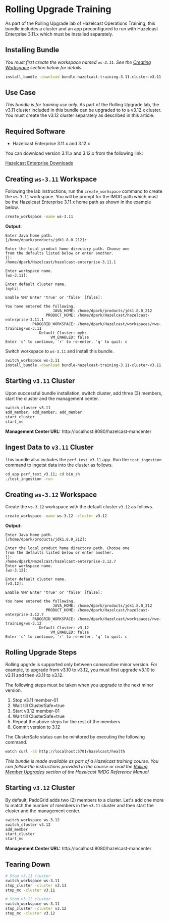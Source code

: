 # Rolling Upgrade Training

As part of the Rolling Upgrade lab of Hazelcast Operations Training, this bundle includes a cluster and an app preconfigured to run with Hazelcast Enterprise 3.11.x which must be installed separately.

## Installing Bundle

*You must first create the workspace named `ws-3.11`. See the [Creating Workspace](#creating-workspace) section below for details.*

```bash
install_bundle -download bundle-hazelcast-training-3.11-cluster-v3.11
```

## Use Case

*This bundle is for training use only.* As part of the Rolling Upgrade lab, the v3.11 cluster included in this bundle can be upgraded to to a v3.12.x cluster. You must create the v3.12 cluster separately as described in this article.

## Required Software

 - Hazelcast Enterprise 3.11.x and 3.12.x

You can download version 3.11.x and 3.12.x from the following link:

[Hazelcast Enterprise Downloads](https://hazelcast.com/download/customer/)

## Creating `ws-3.11` Workspace

Following the lab instructions, run the `create_workspace` command to create the `ws-3.11` workspace. You will be prompt for the IMDG path which must be the Hazelcast Enterprise 3.11.x home path as shown in the example below.

```bash
create_workspace -name ws-3.11
```

**Output:**

```console
Enter Java home path.
[/home/dpark/products/jdk1.8.0_212]:

Enter the local product home directory path. Choose one
from the defaults listed below or enter another.
[]:
/home/dpark/Hazelcast/hazelcast-enterprise-3.11.1

Enter workspace name.
[ws-3.11]:

Enter default cluster name.
[myhz]:

Enable VM? Enter 'true' or 'false' [false]:

You have entered the following.
                     JAVA_HOME: /home/dpark/products/jdk1.8.0_212
                  PRODUCT_HOME: /home/dpark/Hazelcast/hazelcast-enterprise-3.11.1
            PADOGRID_WORKSPACE: /home/dpark/Hazelcast/workspaces/rwe-training/ws-3.11
               Default Cluster: myhz
                    VM_ENABLED: false
Enter 'c' to continue, 'r' to re-enter, 'q' to quit: c
```

Switch workspace to `ws-3.11` and install this bundle.

```bash
switch_workspace ws-3.11
install_bundle -download bundle-hazelcast-training-3.11-cluster-v3.11
```

## Starting `v3.11` Cluster

Upon successful bundle installation, switch cluster, add three (3) members, start the cluster and the management center.

```bash
switch_cluster v3.11
add_member; add_member; add_member
start_cluster
start_mc
```

**Management Center URL:** http://localhost:8080/hazelcast-mancenter

## Ingest Data to `v3.11` Cluster

This bundle also includes the `perf_test_v3.11` app. Run the `test_ingestion` command to ingetst data into the cluster as follows.

```bash
cd_app perf_test_v3.11; cd bin_sh
./test_ingestion -run
```

## Creating `ws-3.12` Workspace

Create the `ws-3.12` workspace with the default cluster `v3.12` as follows.

```bash
create_workspace -name ws-3.12 -cluster v3.12
```

**Output:**

```console
Enter Java home path.
[/home/dpark/products/jdk1.8.0_212]:

Enter the local product home directory path. Choose one
from the defaults listed below or enter another.
[]:
/home/dpark/Hazelcast/hazelcast-enterprise-3.12.7
Enter workspace name.
[ws-3.12]:

Enter default cluster name.
[v3.12]: 

Enable VM? Enter 'true' or 'false' [false]:

You have entered the following.
                     JAVA_HOME: /home/dpark/products/jdk1.8.0_212
                  PRODUCT_HOME: /home/dpark/Hazelcast/hazelcast-enterprise-3.12.7
            PADOGRID_WORKSPACE: /home/dpark/Hazelcast/workspaces/rwe-training/ws-3.12
               Default Cluster: v3.12
                    VM_ENABLED: false
Enter 'c' to continue, 'r' to re-enter, 'q' to quit: c
```

## Rolling Upgrade Steps

Rolling upgrde is supported only between consecutive minor version. For example, to upgrade from v3.10 to v3.12, you must first upgrade v3.10 to v3.11 and then v3.11 to v3.12.

The following steps must be taken when you upgrade to the next minor version.

1. Stop v3.11 member-01
2. Wait till ClusterSafe=true
3. Start v3.12 member-01
4. Wait till ClusterSafe=true
5. Repeat the above steps for the rest of the members
6. Commit version to 3.12

The ClusterSafe status can be minitored by executing the following command.

```bash
watch curl -sS http://localhost:5701/hazelcast/health
```

*This bundle is made available as part of a Hazelcast training course. You can follow the instructions provided in the course or read the [Rolling Member Upgrades](https://docs.hazelcast.org/docs/latest/manual/html-single/index.html#rolling-member-upgrades
) section of the Hazelcast IMDG Reference Manual.*

## Starting `v3.12` Cluster

By default, PadoGrid adds two (2) members to a cluster. Let's add one more to match the number of members in the `v3.11` cluster and then start the cluster and the management center.

```bash
switch_workspace ws-3.12
switch_cluster v3.12
add_member
start_cluster
start_mc
```

**Management Center URL:** http://localhost:8080/hazelcast-mancenter

## Tearing Down

```bash
# Stop v3.11 cluster
switch_workspace ws-3.11
stop_cluster -cluster v3.11
stop_mc -cluster v3.11

# Stop v3.12 cluster
switch_workspace ws-3.11
stop_cluster -cluster v3.12
stop_mc -cluster v3.12
```
